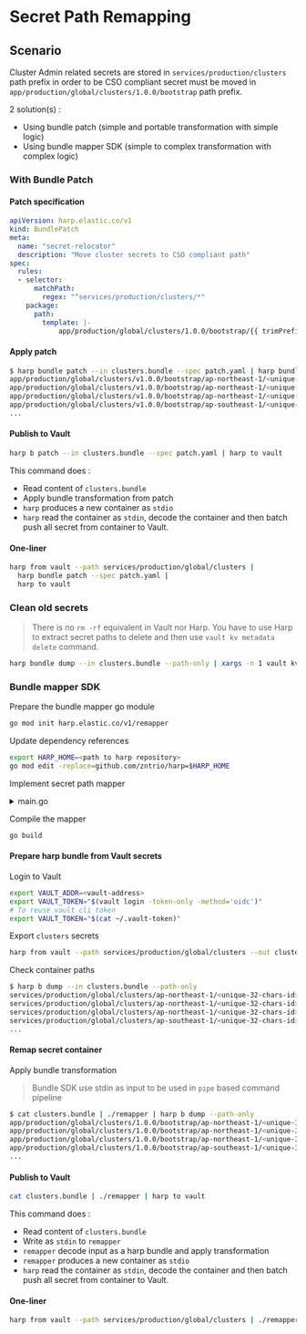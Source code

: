 # Secret Path Remapping

## Scenario

Cluster Admin related secrets are stored in `services/production/clusters`
path prefix in order to be CSO compliant secret must be moved in `app/production/global/clusters/1.0.0/bootstrap`
path prefix.

2 solution(s) :

- Using bundle patch (simple and portable transformation with simple logic)
- Using bundle mapper SDK (simple to complex transformation with complex logic)

### With Bundle Patch

#### Patch specification

```yaml
apiVersion: harp.elastic.co/v1
kind: BundlePatch
meta:
  name: "secret-relocator"
  description: "Move cluster secrets to CSO compliant path"
spec:
  rules:
  - selector:
      matchPath:
        regex: "^services/production/clusters/*"
    package:
      path:
        template: |-
            app/production/global/clusters/1.0.0/bootstrap/{{ trimPrefix "services/production/clusters/" .Path }}
```

#### Apply patch

```sh
$ harp bundle patch --in clusters.bundle --spec patch.yaml | harp bundle dump --path-only
app/production/global/clusters/v1.0.0/bootstrap/ap-northeast-1/<unique-32-chars-id>/users
app/production/global/clusters/v1.0.0/bootstrap/ap-northeast-1/<unique-32-chars-id>/users
app/production/global/clusters/v1.0.0/bootstrap/ap-northeast-1/<unique-32-chars-id>/users
app/production/global/clusters/v1.0.0/bootstrap/ap-southeast-1/<unique-32-chars-id>/users
...
```

#### Publish to Vault

```sh
harp b patch --in clusters.bundle --spec patch.yaml | harp to vault
```

This command does :

- Read content of `clusters.bundle`
- Apply bundle transformation from patch
- `harp` produces a new container as `stdio`
- `harp` read the container as `stdin`, decode the container and then batch
  push all secret from container to Vault.

#### One-liner

```sh
harp from vault --path services/production/global/clusters |
  harp bundle patch --spec patch.yaml |
  harp to vault
```

### Clean old secrets

> There is no `rm -rf` equivalent in Vault nor Harp. You have to use
> Harp to extract secret paths to delete and then use `vault kv metadata delete` command.

```sh
harp bundle dump --in clusters.bundle --path-only | xargs -n 1 vault kv metadata delete
```

### Bundle mapper SDK

Prepare the bundle mapper go module

```sh
go mod init harp.elastic.co/v1/remapper
```

Update dependency references

```sh
export HARP_HOME=<path to harp repository>
go mod edit -replace=github.com/zntrio/harp=$HARP_HOME
```

Implement secret path mapper

<details><summary>main.go</summary>
<p>

[embedmd]:# (main.go)
```go
// Licensed to Elasticsearch B.V. under one or more contributor
// license agreements. See the NOTICE file distributed with
// this work for additional information regarding copyright
// ownership. Elasticsearch B.V. licenses this file to you under
// the Apache License, Version 2.0 (the "License"); you may
// not use this file except in compliance with the License.
// You may obtain a copy of the License at
//
//     http://www.apache.org/licenses/LICENSE-2.0
//
// Unless required by applicable law or agreed to in writing,
// software distributed under the License is distributed on an
// "AS IS" BASIS, WITHOUT WARRANTIES OR CONDITIONS OF ANY
// KIND, either express or implied.  See the License for the
// specific language governing permissions and limitations
// under the License.

package main

import (
 "context"
 "fmt"
 "strings"

 bundlev1 "github.com/zntrio/harp/v2/api/gen/go/harp/bundle/v1"
 "github.com/zntrio/harp/v2/pkg/bundle/pipeline"
 "github.com/zntrio/harp/v2/pkg/sdk/log"

 "go.uber.org/zap"
)

func main() {
 var (
  // Initialize an execution context
  ctx = context.Background()
 )

 // Run the pipeline
 if err := pipeline.Run(ctx,
  "secret-remapper",                          // Job name
  pipeline.PackageProcessor(packageRemapper), // Package processor
 ); err != nil {
  log.For(ctx).Fatal("unable to process bundle", zap.Error(err))
 }
}

// -----------------------------------------------------------------------------

func packageRemapper(ctx pipeline.Context, p *bundlev1.Package) error {

 // Remapping condition
 if !strings.HasPrefix(p.Name, "services/production/global/clusters/") {
  // Skip path remapping
  return nil
 }

 // Remap secret path
 p.Name = fmt.Sprintf("app/production/global/clusters/v1.0.0/bootstrap/%s", strings.TrimPrefix(p.Name, "services/production/global/clusters/"))

 // No error
 return nil
}
```

</p>
</details>

Compile the mapper

```sh
go build
```

#### Prepare harp bundle from Vault secrets

Login to Vault

```sh
export VAULT_ADDR=<vault-address>
export VAULT_TOKEN="$(vault login -token-only -method='oidc')"
# To reuse vault cli token
export VAULT_TOKEN="$(cat ~/.vault-token)"
```

Export `clusters` secrets

```sh
harp from vault --path services/production/global/clusters --out clusters.bundle
```

Check container paths

```sh
$ harp b dump --in clusters.bundle --path-only
services/production/global/clusters/ap-northeast-1/<unique-32-chars-id>/users
services/production/global/clusters/ap-northeast-1/<unique-32-chars-id>/users
services/production/global/clusters/ap-northeast-1/<unique-32-chars-id>/users
services/production/global/clusters/ap-southeast-1/<unique-32-chars-id>/users
...
```

#### Remap secret container

Apply bundle transformation

> Bundle SDK use stdin as input to be used in `pipe` based command pipeline

```sh
$ cat clusters.bundle | ./remapper | harp b dump --path-only
app/production/global/clusters/1.0.0/bootstrap/ap-northeast-1/<unique-32-chars-id>/users
app/production/global/clusters/1.0.0/bootstrap/ap-northeast-1/<unique-32-chars-id>/users
app/production/global/clusters/1.0.0/bootstrap/ap-northeast-1/<unique-32-chars-id>/users
app/production/global/clusters/1.0.0/bootstrap/ap-southeast-1/<unique-32-chars-id>/users
...
```

#### Publish to Vault

```sh
cat clusters.bundle | ./remapper | harp to vault
```

This command does :

- Read content of `clusters.bundle`
- Write as `stdin` to `remapper`
- `remapper` decode input as a harp bundle and apply transformation
- `remapper` produces a new container as `stdio`
- `harp` read the container as `stdin`, decode the container and then batch
  push all secret from container to Vault.

#### One-liner

```sh
harp from vault --path services/production/global/clusters | ./remapper | harp to vault
```
